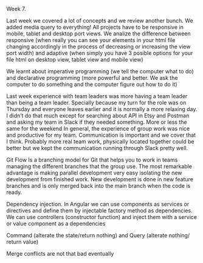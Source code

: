 
Week 7.

Last week we covered a lot of concepts and we review another bunch.
We added media query to everything! All projects have to be responsive in mobile, tablet and desktop port views.
We analize the difference between responsive (when really you can see your elements in your html file changing 
accordingly in the process of decreasing or increasing the view port width) and adaptive (when simply you have 3 
posible options for your file html on desktop view, tablet view and mobile view)

We learnt about imperative programming (we tell the computer what to do) and declarative programming (more powerful 
and better. We ask the computer to do something and the computer figure out how to do it)

Last week experience with team leaders was more having a team leader than being a team leader. Specially because my turn for the role was on Thursday and everyone leaves earlier and it is normally a more relaxing day. I didn’t do that much except for searching about API in Etsy and Postman and asking my team in Slack if they needed something. More or less the same for the weekend
In general, the experience of group work was nice and productive for my team. Communication is important and we cover that I think. Probably more real team work, physically located together could be better but we kept the communication running through Slack pretty well.

Git Flow
Is a branching model for Git that helps you to work in teams managing the different branches that the group use.
The most remarkable advantage is making parallel development very easy isolating the new development from finished work. New development is done in new feature branches and is only merged back into the main branch when the code is ready.

Dependency injection.
In Angular we can use components as services or directives and define them by injectable factory method as dependencies. We can use controllers (constructor function) and inject them with a service or value component as a dependencies


Command (alterate the state/return nothing) and Query (alterate nothing/ return value)

Merge conflicts are not that bad eventually


